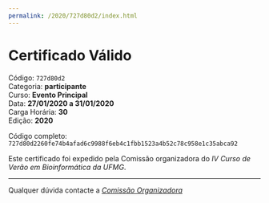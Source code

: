 ```yaml
---
permalink: /2020/727d80d2/index.html
---
```


# Certificado Válido

Código: `727d80d2`<br>
Categoria: **participante**<br>
Curso: **Evento Principal**<br>
Data: **27/01/2020 a 31/01/2020**<br>
Carga Horária: **30**<br>
Edição: **2020**<br>


Código completo: `727d80d2260fe74b4afad6c9988f6eb4c1fbb1523a4b52c78c958e1c35abca92`


Este certificado foi expedido pela Comissão organizadora do *IV Curso de Verão em Bioinformática da UFMG*.

----

Qualquer dúvida contacte a [_Comissão Organizadora_](<mailto:cursobioinfoufmg@gmail.com$subject=[Certificados]>)

